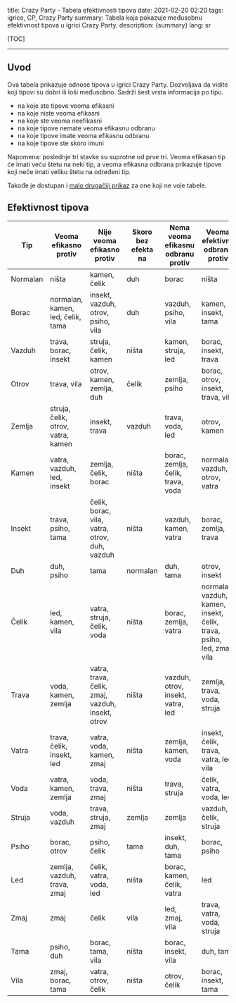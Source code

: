 title: Crazy Party - Tabela efektivnosti tipova
date: 2021-02-20 02:20
tags: igrice, CP, Crazy Party
summary: Tabela koja pokazuje međusobnu efektivnost tipova u igrici Crazy Party.
description: {summary}
lang: sr


[TOC]

-----


## Uvod 

Ova tabela prikazuje odnose tipova u igrici Crazy Party. Dozvoljava da vidite koji tipovi su dobri ili loši međusobno. Sadrži šest vrsta informacija po tipu. 

- na koje ste tipove veoma efikasni 
- na koje niste veoma efikasni 
- na koje ste veoma neefikasni 
- na koje tipove nemate veoma efikasnu odbranu 
- na koje tipove imate veoma efikasnu odbranu 
- na koje tipove ste skoro imuni 

Napomena: poslednje tri stavke su suprotne od prve tri. Veoma efikasan tip će imati veću štetu na neki tip, a veoma efikasna odbrana prikazuje tipove koji neće imati veliku štetu na određeni tip. 

Takođe je dostupan i [malo drugačiji prikaz](/articles/crazy-party-efektivnost-tipova/) za one koji ne vole tabele. 


## Efektivnost tipova

| Tip | Veoma efikasno protiv | Nije veoma efikasno protiv | Skoro bez efekta na | Nema veoma efikasnu odbranu protiv | Veoma efektivna odbrana protiv | Skoro imun na |
| --- | --- | --- | --- | --- | --- | --- |
| Normalan | ništa | kamen, čelik | duh | borac | ništa | duh |
| Borac | normalan, kamen, led, čelik, tama | insekt, vazduh, otrov, psiho, vila | duh | vazduh, psiho, vila | kamen, insekt, tama | ništa |
| Vazduh | trava, borac, insekt | struja, čelik, kamen | ništa | kamen, struja, led | borac, insekt, trava | zemlja |
| Otrov | trava, vila | otrov, kamen, zemlja, duh | čelik | zemlja, psiho | borac, otrov, insekt, trava, vila | ništa |
| Zemlja | struja, čelik, otrov, vatra, kamen | insekt, trava | vazduh | trava, voda, led | otrov, kamen | struja |
| Kamen | vatra, vazduh, led, insekt | zemlja, čelik, borac | ništa | borac, zemlja, čelik, trava, voda | normalan, vazduh, otrov, vatra | ništa |
| Insekt | trava, psiho, tama | čelik, borac, vila, vatra, otrov, duh, vazduh | ništa | vazduh, kamen, vatra | borac, zemlja, trava | ništa |
| Duh | duh, psiho | tama | normalan | duh, tama | otrov, insekt | normalan, borac |
| Čelik | led, kamen, vila | vatra, struja, čelik, voda | ništa | borac, zemlja, vatra | normalan, vazduh, kamen, insekt, čelik, trava, psiho, led, zmaj, vila | otrov |
| Trava | voda, kamen, zemlja | vatra, trava, čelik, zmaj, vazduh, insekt, otrov | ništa | vazduh, otrov, insekt, vatra, led | zemlja, trava, voda, struja | ništa |
| Vatra | trava, čelik, insekt, led | vatra, voda, kamen, zmaj | ništa | zemlja, kamen, voda | insekt, čelik, trava, vatra, led, vila | ništa |
| Voda | vatra, kamen, zemlja | voda, trava, zmaj | ništa | trava, struja | čelik, vatra, voda, led | ništa |
| Struja | voda, vazduh | trava, struja, zmaj | zemlja | zemlja | vazduh, čelik, struja | ništa |
| Psiho | borac, otrov | psiho, čelik | tama | insekt, duh, tama | borac, psiho | ništa |
| Led | zemlja, vazduh, trava, zmaj | čelik, vatra, voda, led | ništa | borac, kamen, čelik, vatra | led | ništa |
| Zmaj | zmaj | čelik | vila | led, zmaj, vila | trava, vatra, voda, struja | ništa |
| Tama | psiho, duh | borac, tama, vila | ništa | borac, insekt, vila | duh, tama | psiho |
| Vila | zmaj, borac, tama | vatra, otrov, čelik | ništa | otrov, čelik | borac, insekt, tama | zmaj |